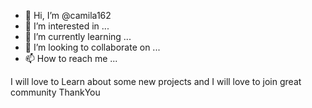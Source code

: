 - 👋 Hi, I’m @camila162
- 👀 I’m interested in ...
- 🌱 I’m currently learning ...
- 💞️ I’m looking to collaborate on ...
- 📫 How to reach me ...

<!---
camila162/camila162 is a ✨ special ✨ repository because its `README.md` (this file) appears on your GitHub profile.
You can click the Preview link to take a look at your changes.
---> I will love to Learn about some new projects and I will love to join great community ThankYou 
